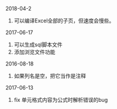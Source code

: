 2018-04-2

1. 可以编译Excel全部的子页，但速度会慢些。

2017-06-17

1. 可以生成sql脚本文件
2. 添加浏览文件功能

2016-08-18

1. 如果列名是空，把它当作是注释

2017-06-13

1. fix 单元格式内容为公式时解析错误的bug
